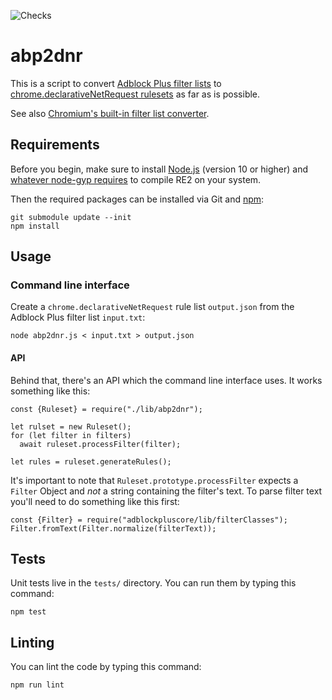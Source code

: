 ![Checks](https://github.com/kzar/abp2dnr/workflows/Checks/badge.svg?branch=main)

# abp2dnr

This is a script to convert [Adblock Plus filter lists](https://adblockplus.org/filters)
to [chrome.declarativeNetRequest rulesets](https://developer.chrome.com/extensions/declarativeNetRequest)
as far as is possible.

See also [Chromium's built-in filter list converter](https://source.chromium.org/chromium/chromium/src/+/master:extensions/browser/api/declarative_net_request/filter_list_converter/).

## Requirements

Before you begin, make sure to install [Node.js](2) (version 10 or higher) and
[whatever node-gyp requires](https://github.com/nodejs/node-gyp#on-unix) to
compile RE2 on your system.

Then the required packages can be installed via Git and [npm](https://npmjs.org):

    git submodule update --init
    npm install

## Usage

### Command line interface

Create a `chrome.declarativeNetRequest` rule list `output.json` from the
Adblock Plus filter list `input.txt`:

    node abp2dnr.js < input.txt > output.json

#### API

Behind that, there's an API which the command line interface uses. It works
something like this:

    const {Ruleset} = require("./lib/abp2dnr");

    let rulset = new Ruleset();
    for (let filter in filters)
      await ruleset.processFilter(filter);

    let rules = ruleset.generateRules();

It's important to note that `Ruleset.prototype.processFilter` expects a
`Filter` Object and _not_ a string containing the filter's text. To parse
filter text you'll need to do something like this first:

    const {Filter} = require("adblockpluscore/lib/filterClasses");
    Filter.fromText(Filter.normalize(filterText));

## Tests

Unit tests live in the `tests/` directory. You can run them by typing this command:

    npm test

## Linting

You can lint the code by typing this command:

    npm run lint
